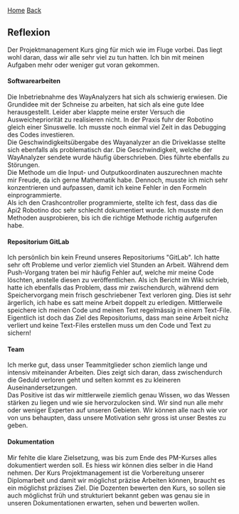 [Home](home) [Back](Reflektionen)  
  
## Reflexion  

Der Projektmanagement Kurs ging für mich wie im Fluge vorbei. Das liegt wohl daran, dass wir alle sehr viel zu tun hatten. Ich bin mit meinen Aufgaben mehr oder weniger gut voran gekommen.  
  
#### Softwarearbeiten  
  
Die Inbetriebnahme des WayAnalyzers hat sich als schwierig erwiesen. Die Grundidee mit der Schneise zu arbeiten, hat sich als eine gute Idee herausgestellt. Leider aber klappte meine erster Versuch die Ausweichepriorität zu realisieren nicht. In der Praxis fuhr der Robotino gleich einer Sinuswelle. Ich musste noch einmal viel Zeit in das Debugging des Codes investieren.  
Die Geschwindigkeitsübergabe des Wayanalyzer an die Driveklasse stellte sich ebenfalls als problematisch dar. Die Geschwindigkeit, welche der WayAnalyzer sendete wurde häufig überschrieben. Dies führte ebenfalls zu Störungen.  
Die Methode um die Input- und Outputkoordinaten auszurechnen machte mir Freude, da ich gerne Mathematik habe. Dennoch, musste ich mich sehr konzentrieren und aufpassen, damit ich keine Fehler in den Formeln einprogrammierte.  
Als ich den Crashcontroller programmierte, stellte ich fest, dass das die Api2 Robotino doc sehr schlecht dokumentiert wurde. Ich musste mit den Methoden ausprobieren, bis ich die richtige Methode richtig aufgerufen habe.
  
#### Repositorium GitLab  
  
Ich persönlich bin kein Freund unseres Repositoriums "GitLab". Ich hatte sehr oft Probleme und verlor ziemlich viel Stunden an Arbeit. Während dem Push-Vorgang traten bei mir häufig Fehler auf, welche mir meine Code löschten, anstelle diesen zu veröffentlichen. Als ich Bericht im Wiki schrieb, hatte ich ebenfalls das Problem, dass mir zwischendurch, während dem Speichervorgang mein frisch geschriebener Text verloren ging. Dies ist sehr ärgerlich, ich habe es satt meine Arbeit doppelt zu erledigen. Mittlerweile speichere ich meinen Code und meinen Text regelmässig in einem Text-File. Eigentlich ist doch das Ziel des Repositoriums, dass man seine Arbeit nichz verliert und keine Text-Files erstellen muss um den Code und Text zu sichern!  
  
#### Team  
  
Ich merke gut, dass unser Teammitglieder schon ziemlich lange und intensiv miteinander Arbeiten. Dies zeigt sich daran, dass zwischendurch die Geduld verloren geht und selten kommt es zu kleineren Auseinandersetzungen.  
Das Positive ist das wir mittlerweile ziemlich genau Wissen, wo das Wessen stärken zu liegen und wie sie hervorzulocken sind. Wir sind nun alle mehr oder weniger Experten auf unseren Gebieten. Wir können alle nach wie vor von uns behaupten, dass unsere Motivation sehr gross ist unser Bestes zu geben.
  
#### Dokumentation  
  
Mir fehlte die klare Zielsetzung, was bis zum Ende des PM-Kurses alles dokumentiert werden soll. Es hiess wir können dies selber in die Hand nehmen. Der Kurs Projektmanagement ist die Vorbereitung unserer Diplomarbeit und damit wir möglichst präzise Arbeiten können, braucht es ein möglichst präzises Ziel. Die  Dozenten bewerten den Kurs, so sollen sie auch möglichst früh und strukturiert bekannt geben was genau sie in unseren Dokumentationen erwarten, sehen und bewerten wollen.